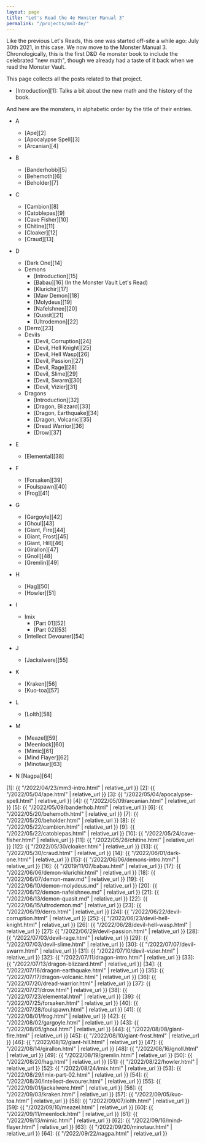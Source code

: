 ```yaml
---
layout: page
title: "Let's Read the 4e Monster Manual 3"
permalink: "/projects/mm3-4e/"
---
```


Like the previous Let's Reads, this one was started off-site a while ago: July
30th 2021, in this case. We now move to the Monster Manual 3. Chronologically,
this is the first D&D 4e monster book to include the celebrated "new math",
though we already had a taste of it back when we read the Monster Vault.

This page collects all the posts related to that project.

- [Introduction][1]: Talks a bit about the new math and the history of the book.

And here are the monsters, in alphabetic order by the title of their
entries.

- A
  - [Ape][2]
  - [Apocalypse Spell][3]
  - [Arcanian][4]

- B
  - [Banderhobb][5]
  - [Behemoth][6]
  - [Beholder][7]

- C
  - [Cambion][8]
  - [Catoblepas][9]
  - [Cave Fisher][10]
  - [Chitine][11]
  - [Cloaker][12]
  - [Craud][13]

- D
  - [Dark One][14]
  - Demons
    - [Introduction][15]
    - [Babau][16] (In the Monster Vault Let's Read)
    - [Klurichir][17]
    - [Maw Demon][18]
    - [Molydeus][19]
    - [Nafelshnee][20]
    - [Quasit][21]
    - [Ultrodemon][22]
  - [Derro][23]
  - Devils
    - [Devil, Corruption][24]
    - [Devil, Hell Knight][25]
    - [Devil, Hell Wasp][26]
    - [Devil, Passion][27]
    - [Devil, Rage][28]
    - [Devil, Slime][29]
    - [Devil, Swarm][30]
    - [Devil, Vizier][31]
  - Dragons
    - [Introduction][32]
    - [Dragon, Blizzard][33]
    - [Dragon, Earthquake][34]
    - [Dragon, Volcanic][35]
    - [Dread Warrior][36]
    - [Drow][37]

- E
  - [Elemental][38]

- F
  - [Forsaken][39]
  - [Foulspawn][40]
  - [Frog][41]

- G
  - [Gargoyle][42]
  - [Ghoul][43]
  - [Giant, Fire][44]
  - [Giant, Frost][45]
  - [Giant, Hill][46]
  - [Girallon][47]
  - [Gnoll][48]
  - [Gremlin][49]

- H
  - [Hag][50]
  - [Howler][51]

- I
  - Imix
    - [Part 01][52]
    - [Part 02][53]
  - [Intellect Devourer][54]

- J
  - [Jackalwere][55]

- K
  - [Kraken][56]
  - [Kuo-toa][57]

- L
  - [Lolth][58]

- M
  - [Meazel][59]
  - [Meenlock][60]
  - [Mimic][61]
  - [Mind Flayer][62]
  - [Minotaur][63]

- N
  [Nagpa][64]


[1]: {{ "/2022/04/23/mm3-intro.html" | relative_url }}
[2]: {{ "/2022/05/04/ape.html" | relative_url }}
[3]: {{ "/2022/05/04/apocalypse-spell.html" | relative_url }}
[4]: {{ "/2022/05/09/arcanian.html" | relative_url }}
[5]: {{ "/2022/05/09/banderhob.html" | relative_url }}
[6]: {{ "/2022/05/20/behemoth.html" | relative_url }}
[7]: {{ "/2022/05/20/beholder.html" | relative_url }}
[8]: {{ "/2022/05/22/cambion.html" | relative_url }}
[9]: {{ "/2022/05/22/catoblepas.html" | relative_url }}
[10]: {{ "/2022/05/24/cave-fisher.html" | relative_url }}
[11]: {{ "/2022/05/26/chitine.html" | relative_url }}
[12]: {{ "/2022/05/30/cloaker.html" | relative_url }}
[13]: {{ "/2022/05/30/craud.html" | relative_url }}
[14]: {{ "/2022/06/01/dark-one.html" | relative_url }}
[15]: {{ "/2022/06/06/demons-intro.html" | relative_url }}
[16]: {{ "/2019/11/07/babau.html" | relative_url }}
[17]: {{ "/2022/06/06/demon-klurichir.html" | relative_url }}
[18]: {{ "/2022/06/07/demon-maw.md" | relative_url }}
[19]: {{ "/2022/06/10/demon-molydeus.md" | relative_url }}
[20]: {{ "/2022/06/12/demon-nafelshnee.md" | relative_url }}
[21]: {{ "/2022/06/13/demon-quasit.md" | relative_url }}
[22]: {{ "/2022/06/15/ultrodemon.md" | relative_url }}
[23]: {{ "/2022/06/19/derro.html" | relative_url }}
[24]: {{ "/2022/06/22/devil-corruption.html" | relative_url }}
[25]: {{ "/2022/06/23/devil-hell-knight.html" | relative_url }}
[26]: {{ "/2022/06/28/devil-hell-wasp.html" | relative_url }}
[27]: {{ "/2022/06/29/devil-passion.html" | relative_url }}
[28]: {{ "/2022/07/03/devil-rage.html" | relative_url }}
[29]: {{ "/2022/07/03/devil-slime.html" | relative_url }}
[30]: {{ "/2022/07/07/devil-swarm.html" | relative_url }}
[31]: {{ "/2022/07/10/devil-vizier.html" | relative_url }}
[32]: {{ "/2022/07/11/dragon-intro.html" | relative_url }}
[33]: {{ "/2022/07/13/dragon-blizzard.html" | relative_url }}
[34]: {{ "/2022/07/16/dragon-earthquake.html" | relative_url }}
[35]: {{ "/2022/07/17/dragon-volcanic.html" | relative_url }}
[36]: {{ "/2022/07/20/dread-warrior.html" | relative_url }}
[37]: {{ "/2022/07/21/drow.html" | relative_url }}
[38]: {{ "/2022/07/23/elemental.html" | relative_url }}
[39]: {{ "/2022/07/25/forsaken.html" | relative_url }}
[40]: {{ "/2022/07/28/foulspawn.html" | relative_url }}
[41]: {{ "/2022/08/01/frog.html" | relative_url }}
[42]: {{ "/2022/08/02/gargoyle.html" | relative_url }}
[43]: {{ "/2022/08/05/ghoul.html" | relative_url }}
[44]: {{ "/2022/08/08/giant-fire.html" | relative_url }}
[45]: {{ "/2022/08/10/giant-frost.html" | relative_url }}
[46]: {{ "/2022/08/12/giant-hill.html" | relative_url }}
[47]: {{ "/2022/08/14/girallon.html" | relative_url }}
[48]: {{ "/2022/08/16/gnoll.html" | relative_url }}
[49]: {{ "/2022/08/19/gremlin.html" | relative_url }}
[50]: {{ "/2022/08/20/hag.html" | relative_url }}
[51]: {{ "/2022/08/22/howler.html" | relative_url }}
[52]: {{ "/2022/08/24/imix.html" | relative_url }}
[53]: {{ "/2022/08/29/imix-part-02.html" | relative_url }}
[54]: {{ "/2022/08/30/intellect-devourer.html" | relative_url }}
[55]: {{ "/2022/09/01/jackalwere.html" | relative_url }}
[56]: {{ "/2022/09/03/kraken.html" | relative_url }}
[57]: {{ "/2022/09/05/kuo-toa.html" | relative_url }}
[58]: {{ "/2022/09/07/lolth.html" | relative_url }}
[59]: {{ "/2022/09/10/meazel.html" | relative_url }}
[60]: {{ "/2022/09/11/meenlock.html" | relative_url }}
[61]: {{ "/2022/09/13/mimic.html" | relative_url }}
[62]: {{ "/2022/09/16/mind-flayer.html" | relative_url }}
[63]: {{ "/2022/09/20/minotaur.html" | relative_url }}
[64]: {{ "/2022/09/22/nagpa.html" | relative_url }}
